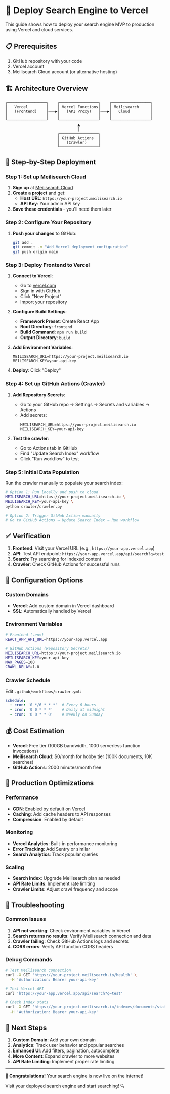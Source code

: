 # 🚀 Deploy Search Engine to Vercel

This guide shows how to deploy your search engine MVP to production using Vercel and cloud services.

## 📋 Prerequisites

1. GitHub repository with your code
2. Vercel account
3. Meilisearch Cloud account (or alternative hosting)

## 🏗️ Architecture Overview

```
┌─────────────────┐    ┌─────────────────┐    ┌─────────────────┐
│   Vercel        │    │ Vercel Functions│    │ Meilisearch     │
│   (Frontend)    │───▶│   (API Proxy)   │───▶│   Cloud         │
│                 │    │                 │    │                 │
└─────────────────┘    └─────────────────┘    └─────────────────┘
                                ▲
                                │
                       ┌─────────────────┐
                       │ GitHub Actions  │
                       │   (Crawler)     │
                       └─────────────────┘
```

## 🔧 Step-by-Step Deployment

### Step 1: Set up Meilisearch Cloud

1. **Sign up** at [Meilisearch Cloud](https://cloud.meilisearch.com/)
2. **Create a project** and get:
   - **Host URL**: `https://your-project.meilisearch.io`
   - **API Key**: Your admin API key
3. **Save these credentials** - you'll need them later

### Step 2: Configure Your Repository

1. **Push your changes** to GitHub:
   ```bash
   git add .
   git commit -m "Add Vercel deployment configuration"
   git push origin main
   ```

### Step 3: Deploy Frontend to Vercel

1. **Connect to Vercel**:
   - Go to [vercel.com](https://vercel.com)
   - Sign in with GitHub
   - Click "New Project"
   - Import your repository

2. **Configure Build Settings**:
   - **Framework Preset**: Create React App
   - **Root Directory**: `frontend`
   - **Build Command**: `npm run build`
   - **Output Directory**: `build`

3. **Add Environment Variables**:
   ```
   MEILISEARCH_URL=https://your-project.meilisearch.io
   MEILISEARCH_KEY=your-api-key
   ```

4. **Deploy**: Click "Deploy"

### Step 4: Set up GitHub Actions (Crawler)

1. **Add Repository Secrets**:
   - Go to your GitHub repo → Settings → Secrets and variables → Actions
   - Add secrets:
     ```
     MEILISEARCH_URL=https://your-project.meilisearch.io
     MEILISEARCH_KEY=your-api-key
     ```

2. **Test the crawler**:
   - Go to Actions tab in GitHub
   - Find "Update Search Index" workflow
   - Click "Run workflow" to test

### Step 5: Initial Data Population

Run the crawler manually to populate your search index:

```bash
# Option 1: Run locally and push to cloud
MEILISEARCH_URL=https://your-project.meilisearch.io \
MEILISEARCH_KEY=your-api-key \
python crawler/crawler.py

# Option 2: Trigger GitHub Action manually
# Go to GitHub Actions → Update Search Index → Run workflow
```

## ✅ Verification

1. **Frontend**: Visit your Vercel URL (e.g., `https://your-app.vercel.app`)
2. **API**: Test API endpoint: `https://your-app.vercel.app/api/search?q=test`
3. **Search**: Try searching for indexed content
4. **Crawler**: Check GitHub Actions for successful runs

## 🔧 Configuration Options

### Custom Domains
- **Vercel**: Add custom domain in Vercel dashboard
- **SSL**: Automatically handled by Vercel

### Environment Variables
```bash
# Frontend (.env)
REACT_APP_API_URL=https://your-app.vercel.app

# GitHub Actions (Repository Secrets)
MEILISEARCH_URL=https://your-project.meilisearch.io
MEILISEARCH_KEY=your-api-key
MAX_PAGES=100
CRAWL_DELAY=1.0
```

### Crawler Schedule
Edit `.github/workflows/crawler.yml`:
```yaml
schedule:
  - cron: '0 */6 * * *'  # Every 6 hours
  - cron: '0 0 * * *'    # Daily at midnight
  - cron: '0 0 * * 0'    # Weekly on Sunday
```

## 💰 Cost Estimation

- **Vercel**: Free tier (100GB bandwidth, 1000 serverless function invocations)
- **Meilisearch Cloud**: $0/month for hobby tier (100K documents, 10K searches)
- **GitHub Actions**: 2000 minutes/month free

## 🚀 Production Optimizations

### Performance
- **CDN**: Enabled by default on Vercel
- **Caching**: Add cache headers to API responses
- **Compression**: Enabled by default

### Monitoring
- **Vercel Analytics**: Built-in performance monitoring
- **Error Tracking**: Add Sentry or similar
- **Search Analytics**: Track popular queries

### Scaling
- **Search Index**: Upgrade Meilisearch plan as needed
- **API Rate Limits**: Implement rate limiting
- **Crawler Limits**: Adjust crawl frequency and scope

## 🔧 Troubleshooting

### Common Issues

1. **API not working**: Check environment variables in Vercel
2. **Search returns no results**: Verify Meilisearch connection and data
3. **Crawler failing**: Check GitHub Actions logs and secrets
4. **CORS errors**: Verify API function CORS headers

### Debug Commands
```bash
# Test Meilisearch connection
curl -X GET 'https://your-project.meilisearch.io/health' \
  -H 'Authorization: Bearer your-api-key'

# Test Vercel API
curl 'https://your-app.vercel.app/api/search?q=test'

# Check index stats
curl -X GET 'https://your-project.meilisearch.io/indexes/documents/stats' \
  -H 'Authorization: Bearer your-api-key'
```

## 🎯 Next Steps

1. **Custom Domain**: Add your own domain
2. **Analytics**: Track user behavior and popular searches
3. **Enhanced UI**: Add filters, pagination, autocomplete
4. **More Content**: Expand crawler to more websites
5. **API Rate Limiting**: Implement proper rate limiting

---

**🎉 Congratulations!** Your search engine is now live on the internet!

Visit your deployed search engine and start searching! 🔍 